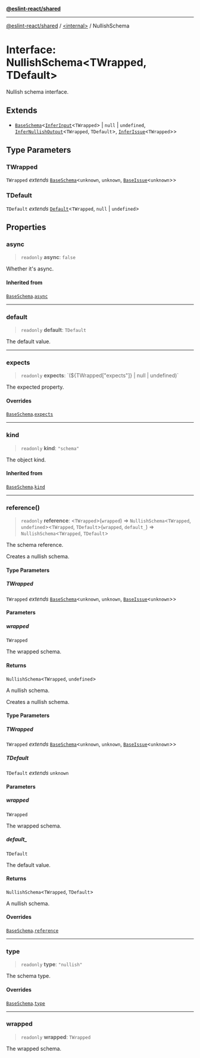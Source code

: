 [**@eslint-react/shared**](../../README.md)

***

[@eslint-react/shared](../../README.md) / [\<internal\>](../README.md) / NullishSchema

# Interface: NullishSchema\<TWrapped, TDefault\>

Nullish schema interface.

## Extends

- [`BaseSchema`](BaseSchema.md)\<[`InferInput`](../type-aliases/InferInput.md)\<`TWrapped`\> \| `null` \| `undefined`, [`InferNullishOutput`](../type-aliases/InferNullishOutput.md)\<`TWrapped`, `TDefault`\>, [`InferIssue`](../type-aliases/InferIssue.md)\<`TWrapped`\>\>

## Type Parameters

### TWrapped

`TWrapped` *extends* [`BaseSchema`](BaseSchema.md)\<`unknown`, `unknown`, [`BaseIssue`](BaseIssue.md)\<`unknown`\>\>

### TDefault

`TDefault` *extends* [`Default`](../type-aliases/Default.md)\<`TWrapped`, `null` \| `undefined`\>

## Properties

### async

> `readonly` **async**: `false`

Whether it's async.

#### Inherited from

[`BaseSchema`](BaseSchema.md).[`async`](BaseSchema.md#async)

***

### default

> `readonly` **default**: `TDefault`

The default value.

***

### expects

> `readonly` **expects**: \`($\{TWrapped\["expects"\]\} \| null \| undefined)\`

The expected property.

#### Overrides

[`BaseSchema`](BaseSchema.md).[`expects`](BaseSchema.md#expects)

***

### kind

> `readonly` **kind**: `"schema"`

The object kind.

#### Inherited from

[`BaseSchema`](BaseSchema.md).[`kind`](BaseSchema.md#kind)

***

### reference()

> `readonly` **reference**: \<`TWrapped`\>(`wrapped`) => `NullishSchema`\<`TWrapped`, `undefined`\>\<`TWrapped`, `TDefault`\>(`wrapped`, `default_`) => `NullishSchema`\<`TWrapped`, `TDefault`\>

The schema reference.

Creates a nullish schema.

#### Type Parameters

##### TWrapped

`TWrapped` *extends* [`BaseSchema`](BaseSchema.md)\<`unknown`, `unknown`, [`BaseIssue`](BaseIssue.md)\<`unknown`\>\>

#### Parameters

##### wrapped

`TWrapped`

The wrapped schema.

#### Returns

`NullishSchema`\<`TWrapped`, `undefined`\>

A nullish schema.

Creates a nullish schema.

#### Type Parameters

##### TWrapped

`TWrapped` *extends* [`BaseSchema`](BaseSchema.md)\<`unknown`, `unknown`, [`BaseIssue`](BaseIssue.md)\<`unknown`\>\>

##### TDefault

`TDefault` *extends* `unknown`

#### Parameters

##### wrapped

`TWrapped`

The wrapped schema.

##### default\_

`TDefault`

The default value.

#### Returns

`NullishSchema`\<`TWrapped`, `TDefault`\>

A nullish schema.

#### Overrides

[`BaseSchema`](BaseSchema.md).[`reference`](BaseSchema.md#reference)

***

### type

> `readonly` **type**: `"nullish"`

The schema type.

#### Overrides

[`BaseSchema`](BaseSchema.md).[`type`](BaseSchema.md#type)

***

### wrapped

> `readonly` **wrapped**: `TWrapped`

The wrapped schema.
